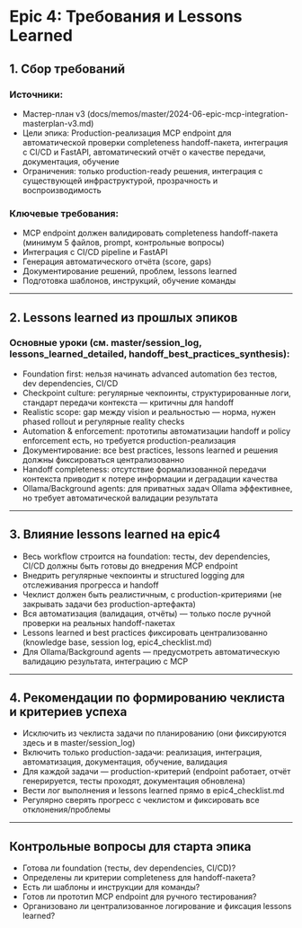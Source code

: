 # Epic 4: Требования и Lessons Learned

## 1. Сбор требований

### Источники:
- Мастер-план v3 (docs/memos/master/2024-06-epic-mcp-integration-masterplan-v3.md)
- Цели эпика: Production-реализация MCP endpoint для автоматической проверки completeness handoff-пакета, интеграция с CI/CD и FastAPI, автоматический отчёт о качестве передачи, документация, обучение
- Ограничения: только production-ready решения, интеграция с существующей инфраструктурой, прозрачность и воспроизводимость

### Ключевые требования:
- MCP endpoint должен валидировать completeness handoff-пакета (минимум 5 файлов, prompt, контрольные вопросы)
- Интеграция с CI/CD pipeline и FastAPI
- Генерация автоматического отчёта (score, gaps)
- Документирование решений, проблем, lessons learned
- Подготовка шаблонов, инструкций, обучение команды

---

## 2. Lessons learned из прошлых эпиков

### Основные уроки (см. master/session_log, lessons_learned_detailed, handoff_best_practices_synthesis):
- Foundation first: нельзя начинать advanced automation без тестов, dev dependencies, CI/CD
- Checkpoint culture: регулярные чекпоинты, структурированные логи, стандарт передачи контекста — критичны для handoff
- Realistic scope: gap между vision и реальностью — норма, нужен phased rollout и регулярные reality checks
- Automation & enforcement: прототипы автоматизации handoff и policy enforcement есть, но требуется production-реализация
- Документирование: все best practices, lessons learned и решения должны фиксироваться централизованно
- Handoff completeness: отсутствие формализованной передачи контекста приводит к потере информации и деградации качества
- Ollama/Background agents: для приватных задач Ollama эффективнее, но требует автоматической валидации результата

---

## 3. Влияние lessons learned на epic4

- Весь workflow строится на foundation: тесты, dev dependencies, CI/CD должны быть готовы до внедрения MCP endpoint
- Внедрить регулярные чекпоинты и structured logging для отслеживания прогресса и handoff
- Чеклист должен быть реалистичным, с production-критериями (не закрывать задачи без production-артефакта)
- Вся автоматизация (валидация, отчёты) — только после ручной проверки на реальных handoff-пакетах
- Lessons learned и best practices фиксировать централизованно (knowledge base, session log, epic4_checklist.md)
- Для Ollama/Background agents — предусмотреть автоматическую валидацию результата, интеграцию с MCP

---

## 4. Рекомендации по формированию чеклиста и критериев успеха

- Исключить из чеклиста задачи по планированию (они фиксируются здесь и в master/session_log)
- Включить только production-задачи: реализация, интеграция, автоматизация, документация, обучение, валидация
- Для каждой задачи — production-критерий (endpoint работает, отчёт генерируется, тесты проходят, документация обновлена)
- Вести лог выполнения и lessons learned прямо в epic4_checklist.md
- Регулярно сверять прогресс с чеклистом и фиксировать все отклонения/проблемы

---

## Контрольные вопросы для старта эпика
- Готова ли foundation (тесты, dev dependencies, CI/CD)?
- Определены ли критерии completeness для handoff-пакета?
- Есть ли шаблоны и инструкции для команды?
- Готов ли прототип MCP endpoint для ручного тестирования?
- Организовано ли централизованное логирование и фиксация lessons learned? 